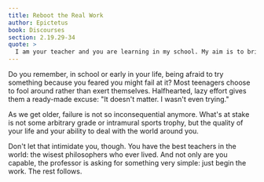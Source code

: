 ```yaml
---
title: Reboot the Real Work
author: Epictetus
book: Discourses
section: 2.19.29-34
quote: >
  I am your teacher and you are learning in my school. My aim is to bring you to completion, unhindered, free from compulsive behavior, unrestrained, without shame, free, flourishing, and happy, looking to God in things great and small—your aim is to learn and diligently practice all these things. Why then don't you complete the work, if you have the right aim and I have both the right aim and right preparation? What is missing?... The work is quite feasible, and is the only thing in our power... Let go of the past. We must only begin. Believe me and you will see.
---
```


Do you remember, in school or early in your life, being afraid to try something because you feared you might fail at it? Most teenagers choose to fool around rather than exert themselves. Halfhearted, lazy effort gives them a ready-made excuse: "It doesn't matter. I wasn't even trying."

As we get older, failure is not so inconsequential anymore. What's at stake is not some arbitrary grade or intramural sports trophy, but the quality of your life and your ability to deal with the world around you.

Don't let that intimidate you, though. You have the best teachers in the world: the wisest philosophers who ever lived. And not only are you capable, the professor is asking for something very simple: just begin the work. The rest follows.
